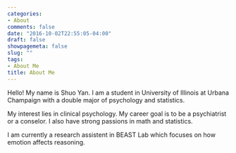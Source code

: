 ```yaml
---
categories:
- About
comments: false
date: "2016-10-02T22:55:05-04:00"
draft: false
showpagemeta: false
slug: ""
tags:
- About Me
title: About Me
---
```


Hello! My name is Shuo Yan. I am a student in University of Illinois at Urbana Champaign with a double major of psychology and statistics. 

My interest lies in clinical psychology. My career goal is to be a psychiatrist or a conselor. I also have strong passions in math and statistics.

I am currently a research assistent in BEAST Lab which focuses on how emotion affects reasoning.


